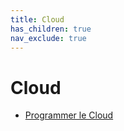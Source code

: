 ```yaml
---
title: Cloud
has_children: true
nav_exclude: true
---
```


# Cloud

* [Programmer le Cloud](./cloud/programmer-le-cloud.md)
